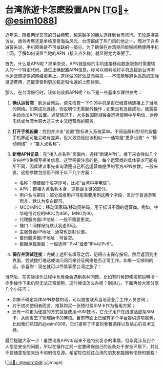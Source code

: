 # 台湾旅遊卡怎麽設置APN [[TG💪+ @esim1088](https://t.me/s/esim1088)]

近年来，随着两岸交流的日益频繁，越来越多的朋友选择到台湾旅行。无论是探亲访友、商务考察还是单纯享受海岛风光，台湾都成了热门目的地之一。而对于许多游客来说，手机网络是不可或缺的一部分。为了确保在台湾期间能够顺畅使用手机上网，了解如何设置当地的APN（接入点名称）就显得尤为重要了。

首先，什么是APN呢？简单来说，APN就是你的手机连接移动数据服务时需要输入的一个特定代码。通过正确配置APN信息，你可以顺利地将手机连接到台湾本地运营商提供的网络服务上。这样做的好处显而易见——不仅能够避免高昂的国际漫游费用，还能享受到更加稳定和快速的上网体验。

那么，在台湾旅行时，该如何设置APN呢？以下是一些基本步骤供参考：

1. **确认运营商**：到达台湾后，请先检查一下你的手机是否已经自动连接上了当地的网络。如果成功连接，则说明你无需额外操作；如果没有连接成功，就需要手动添加APN设置。通常情况下，大多数国际游客会选择使用中华电信、远传电信或台湾大哥大这三大主流运营商的服务。

2. **打开手机设置**：找到并点击“设置”图标进入系统菜单。不同品牌和型号的智能手机界面可能会略有差异，但大致路径应该相似——通常是“更多设置” -> “移动网络” -> “接入点名称”。

3. **新增APN记录**：在“接入点名称”页面内，选择“新建APN”。接下来会弹出几个空白栏位供填写相关信息。这里需要注意的是，每个运营商的具体要求可能有所不同，因此建议事先查询清楚自己所选运营商提供的官方APN参数。一般来说，这些参数包括但不限于以下几个方面：
   - 名称：随便起个名字即可，比如“台湾中华电信”。
   - APN：即接入点名称本身，这是最关键的部分。
   - 用户名与密码：部分高级用户可能需要用到这两个字段，但对于普通游客而言，默认为空白即可。
   - MCC/MNC：移动国家码/移动网络码，用于标识不同的运营商。例如，中华电信对应的MCC为466，MNC为00。
   - 代理服务器/IP地址：一般不需要更改。
   - 端口：同样保持默认状态即可。
   - 主服务器/IP地址：通常也是默认值。
   - 备份服务器/IP地址：可留空。
   - 数据承载类型：一般选择“IPv4”或者“IPv4/IPv6”。

4. **保存并测试连接**：完成上述所有填写之后，记得点击保存按钮。然后返回到主界面，尝试拨打电话或访问网页来验证网络是否正常工作。如果一切顺利的话，恭喜你！现在就可以尽情享受台湾之旅了！

当然啦，在实际操作过程中也难免会遇到各种问题。比如有时候即使按照说明书一步步操作下来仍然无法正常使用，这时候该怎么办呢？别担心，下面再给大家分享几个小技巧：

- 如果不确定具体APN参数的话，可以直接联系当地营业厅工作人员咨询；
- 对于初次使用者而言，推荐购买一张预付费SIM卡作为备用方案；
- 还有一种更为便捷的方式就是使用eSIM技术，它允许用户在线激活虚拟SIM卡，从而省去了物理换卡的麻烦。目前市面上已经有多个平台提供这项服务，比如我们熟知的@esim1088，它们提供了丰富的套餐选择以及贴心的技术支持。

最后提醒大家一点：虽然设置APN听起来不是特别复杂的事情，但毕竟涉及到个人信息安全的问题，所以在操作之前一定要确保自己的设备处于安全环境下，并且不要随意相信来历不明的信息源。希望每位前往台湾的朋友都能拥有愉快的旅程！

[[TG💪+ @esim1088](https://t.me/s/esim1088) ![Image](https://i.postimg.cc/4NQfJmqS/Snipaste-2025-05-13-00-14-12.png)]